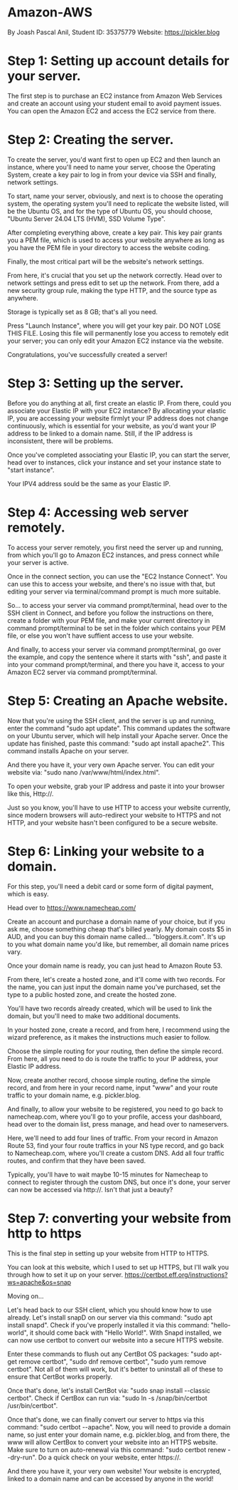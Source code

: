 # Amazon-AWS
By Joash Pascal Anil, Student ID: 35375779
Website: https://pickler.blog



# Step 1: Setting up account details for your server.

The first step is to purchase an EC2 instance from Amazon Web Services and create an account using your student email to avoid payment issues. You can open the Amazon EC2 and access the EC2 service from there.

# Step 2: Creating the server.

To create the server, you'd want first to open up EC2 and then launch an instance, where you'll need to name your server, choose the Operating System, create a key pair to log in from your device via SSH and finally, network settings.

To start, name your server, obviously, and next is to choose the operating system, the operating system you'll need to replicate the website listed, will be the Ubuntu OS, and for the type of Ubuntu OS, you should choose, "Ubuntu Server 24.04 LTS (HVM), SSD Volume Type".

After completing everything above, create a key pair. This key pair grants you a PEM file, which is used to access your website anywhere as long as you have the PEM file in your directory to access the website coding.

Finally, the most critical part will be the website's network settings.

From here, it's crucial that you set up the network correctly. Head over to network settings and press edit to set up the network. From there, add a new security group rule, making the type HTTP, and the source type as anywhere. 

Storage is typically set as 8 GB; that's all you need.

Press "Launch Instance", where you will get your key pair. DO NOT LOSE THIS FILE. Losing this file will permanently lose you access to remotely edit your server; you can only edit your Amazon EC2 instance via the website.

Congratulations, you've successfully created a server!

# Step 3: Setting up the server.

Before you do anything at all, first create an elastic IP. From there, could you associate your Elastic IP with your EC2 instance? By allocating your elastic IP, you are accessing your website firmlyt your IP address does not change continuously, which is essential for your website, as you'd want your IP address to be linked to a domain name. Still, if the IP address is inconsistent, there will be problems.

Once you've completed associating your Elastic IP, you can start the server, head over to instances, click your instance and set your instance state to "start instance".

Your IPV4 address sould be the same as your Elastic IP.

# Step 4: Accessing  web server remotely.

To access your server remotely, you first need the server up and running, from which you'll go to Amazon EC2 instances, and press connect while your server is active.

Once in the connect section, you can use the "EC2 Instance Connect". You can use this to access your website, and there's no issue with that, but editing your server via terminal/command prompt is much more suitable.

So... to access your server via command prompt/terminal, head over to the SSH client in Connect, and before you follow the instructions on there, create a folder with your PEM file, and make your current directory in command prompt/terminal to be set in the folder which contains your PEM file, or else you won't have suffient access to use your website.

And finally, to access your server via command prompt/terminal, go over the example, and copy the sentence where it starts with "ssh", and paste it into your command prompt/terminal, and there you have it, access to your Amazon EC2 server via command prompt/terminal.

# Step 5: Creating an Apache website.

Now that you're using the SSH client, and the server is up and running, enter the command "sudo apt update". This command updates the software on your Ubuntu server, which will help install your Apache server. Once the update has finished, paste this command: "sudo apt install apache2". This command installs Apache on your server.

And there you have it, your very own Apache server. You can edit your website via: "sudo nano /var/www/html/index.html".

To open your website, grab your IP address and paste it into your browser like this, Http://<IP>.

Just so you know, you'll have to use HTTP to access your website currently, since modern browsers will auto-redirect your website to HTTPS and not HTTP, and your website hasn't been configured to be a secure website.

# Step 6: Linking your website to a domain.

For this step, you'll need a debit card or some form of digital payment, which is easy.

Head over to https://www.namecheap.com/

Create an account and purchase a domain name of your choice, but if you ask me, choose something cheap that's billed yearly. My domain costs $5 in AUD, and you can buy this domain name called... "bloggers.it.com". It's up to you what domain name you'd like, but remember, all domain name prices vary.

Once your domain name is ready, you can just head to Amazon Route 53.

From there, let's create a hosted zone, and it'll come with two records. For the name, you can just input the domain name you've purchased, set the type to a public hosted zone, and create the hosted zone.

You'll have two records already created, which will be used to link the domain, but you'll need to make two additional documents.

In your hosted zone, create a record, and from here, I recommend using the wizard preference, as it makes the instructions much easier to follow.

Choose the simple routing for your routing, then define the simple record. From here, all  you need to do is route the traffic to your IP address, your Elastic IP address.

Now, create another record, choose simple routing, define the simple record, and from here in your record name, input "www" and your route traffic to your domain name, e.g. pickler.blog.

And finally, to allow your website to be registered, you need to go back to namecheap.com, where you'll go to your profile, access your dashboard, head over to the domain list, press manage, and head over to nameservers.

Here, we'll need to add four lines of traffic. From your record in Amazon Route 53, find your four route traffics in your NS type record, and go back to Namecheap.com, where you'll create a custom DNS. Add all four traffic routes, and confirm that they have been saved.

Typically, you'll have to wait maybe 10-15 minutes for Namecheap to connect to register through the custom DNS, but once it's done, your server can now be accessed via http://<domain name>. Isn't that just a beauty?

# Step 7: converting your website from http to https

This is the final step in setting up your website from HTTP to HTTPS.

You can look at this website, which I used to set up HTTPS, but I'll walk you through how to set it up on your server.
https://certbot.eff.org/instructions?ws=apache&os=snap 

Moving on...

Let's head back to our SSH client, which you should know how to use already. Let's install snapD on our server via this command: "sudo apt install snapd". Check if you've properly installed it via this command: "hello-world", it should come back with "Hello World!". With Snapd installed, we can now use certbot to convert our website into a secure HTTPS website.

Enter these commands to flush out any CertBot OS packages: "sudo apt-get remove certbot", "sudo dnf remove certbot", "sudo yum remove certbot". Not all of them will work, but it's better to uninstall all of these to ensure that CertBot works properly. 

Once that's done, let's install CertBot via: "sudo snap install --classic certbot". Check if CertBox can run via: "sudo ln -s /snap/bin/certbot /usr/bin/certbot".

Once that's done, we can finally convert our server to https via this command: "sudo certbot --apache". Now, you will need to provide a domain name, so just enter your domain name, e.g. pickler.blog, and from there, the www will allow CertBox to convert your website into an HTTPS website. Make sure to turn on auto-renewal via this command: "sudo certbot renew --dry-run". Do a quick check on your website, enter https://<domain name>.

And there you have it, your very own website! Your website is encrypted, linked to a domain name and can be accessed by anyone in the world!






















